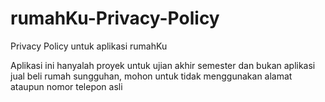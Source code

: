 # rumahKu-Privacy-Policy
Privacy Policy untuk aplikasi rumahKu

Aplikasi ini hanyalah proyek untuk ujian akhir semester dan bukan aplikasi jual beli rumah sungguhan, mohon untuk tidak menggunakan alamat ataupun nomor telepon asli
